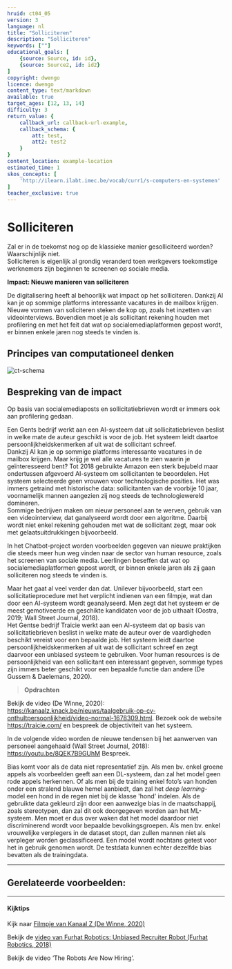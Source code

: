 ```yaml
---
hruid: ct04_05
version: 3
language: nl
title: "Solliciteren"
description: "Solliciteren"
keywords: [""]
educational_goals: [
    {source: Source, id: id}, 
    {source: Source2, id: id2}
]
copyright: dwengo
licence: dwengo
content_type: text/markdown
available: true
target_ages: [12, 13, 14]
difficulty: 3
return_value: {
    callback_url: callback-url-example,
    callback_schema: {
        att: test,
        att2: test2
    }
}
content_location: example-location
estimated_time: 1
skos_concepts: [
    'http://ilearn.ilabt.imec.be/vocab/curr1/s-computers-en-systemen'
]
teacher_exclusive: true
---
```

# Solliciteren

Zal er in de toekomst nog op de klassieke manier gesolliciteerd worden? Waarschijnlijk niet. <br>
Solliciteren is eigenlijk al grondig veranderd toen werkgevers toekomstige werknemers zijn beginnen te screenen op sociale media. 

**Impact: Nieuwe manieren van solliciteren**<br>

De digitalisering heeft al behoorlijk wat impact op het solliciteren. Dankzij AI kan je op sommige platforms interessante vacatures in de mailbox krijgen. Nieuwe vormen van soliciteren steken de kop op, zoals het inzetten van videointerviews. Bovendien moet je als sollicitant rekening houden met profilering en met het feit dat wat op socialemediaplatformen gepost wordt, er
binnen enkele jaren nog steeds te vinden is. 


## Principes van computationeel denken

![ct-schema](@learning-object/m_ct04_05/nl/3)


## Bespreking van de impact
 Op basis van socialemediaposts en sollicitatiebrieven wordt er immers ook aan profilering gedaan. 

Een Gents bedrijf werkt aan een AI-systeem dat uit sollicitatiebrieven beslist in welke mate de auteur geschikt is voor de job. Het systeem leidt daartoe persoonlijkheidskenmerken af uit wat
de sollicitant schreef. <br>
Dankzij AI kan je op sommige platforms interessante vacatures in de mailbox krijgen. 
Maar krijg je wel alle vacatures te zien waarin je geïnteresseerd bent? Tot 2018 gebruikte Amazon een sterk bejubeld maar ondertussen afgevoerd AI-systeem om sollicitanten te
beoordelen. Het systeem selecteerde geen vrouwen voor technologische posities. Het was immers getraind met historische data: sollicitanten van de voorbije 10 jaar, voornamelijk mannen aangezien zij nog steeds de technologiewereld domineren. <br>
Sommige bedrijven maken om nieuw personeel aan te werven, gebruik van een videointerview, dat ganalyseerd wordt door een algoritme.
Daarbij wordt niet enkel rekening gehouden met wat de sollicitant zegt, maar ook met gelaatsuitdrukkingen bijvoorbeeld.

In het Chatbot-project worden voorbeelden gegeven van nieuwe praktijken die steeds meer hun weg vinden naar de sector van human resource, zoals het screenen van sociale media. Leerlingen beseffen dat wat op socialemediaplatformen gepost wordt, er binnen enkele jaren als zij gaan solliciteren nog steeds te vinden is.

Maar het gaat al veel verder dan dat. Unilever bijvoorbeeld, start een sollicitatieprocedure met het verplicht indienen van een filmpje, wat dan door een AI-systeem wordt geanalyseerd. Men zegt dat het systeem er de meest gemotiveerde en geschikte kandidaten voor de job uithaalt (Oostra, 2019; Wall Street Journal, 2018).<br>
Het Gentse bedrijf Traicie werkt aan een AI-systeem dat op basis van sollicitatiebrieven beslist in welke mate de auteur over de vaardigheden beschikt vereist voor een bepaalde job. Het systeem leidt daartoe persoonlijkheidskenmerken af uit wat de sollicitant schreef en zegt daarvoor een unbiased systeem te gebruiken.
Voor human resources is de persoonlijkheid van een sollicitant een interessant gegeven, sommige types zijn immers beter geschikt voor een bepaalde functie dan andere (De Gussem & Daelemans, 2020).

> **Opdrachten**<br>

Bekijk de video (De Winne, 2020):
https://kanaalz.knack.be/nieuws/taalgebruik-op-cv-onthultpersoonlijkheid/video-normal-1678309.html.
Bezoek ook de website https://traicie.com/ en bespreek de objectiviteit van het systeem.

In de volgende video worden de nieuwe tendensen bij het aanwerven van personeel aangehaald (Wall Street Journal, 2018):
https://youtu.be/8QEK7B9GUhM
Bespreek.


Bias komt voor als de data niet representatief zijn. Als men bv. enkel groene appels als voorbeelden geeft aan een DL-systeem, dan zal het model geen rode appels herkennen. Of als men bij de training enkel foto’s van honden onder een stralend blauwe hemel aanbiedt, dan zal het *deep learning*-model een hond in de regen niet bij de klasse 'hond' indelen. Als de gebruikte data gekleurd zijn door een aanwezige bias in de maatschappij, zoals stereotypen, dan zal dit ook doorgegeven worden aan het ML-systeem. Men moet er dus over waken dat het model daardoor niet discriminerend wordt voor bepaalde bevolkingsgroepen. Als men bv. enkel vrouwelijke verplegers in de dataset stopt, dan zullen mannen niet als verpleger worden geclassificeerd. Een model wordt nochtans getest
voor het in gebruik genomen wordt. De testdata kunnen echter dezelfde bias bevatten als de trainingdata.

-------------------------------
## Gerelateerde voorbeelden: 

-----

#### Kijktips
Kijk naar [Filmpje van Kanaal Z (De Winne, 2020)](https://kanaalz.knack.be/nieuws/taalgebruik-op-cv-onthultpersoonlijkheid/video-normal-1678309.html)

Bekijk de [video van Furhat Robotics: Unbiased Recruiter Robot (Furhat Robotics, 2018)](https://youtu.be/rPKrdxiEkQ0)

Bekijk de video ‘The Robots Are Now Hiring’.
